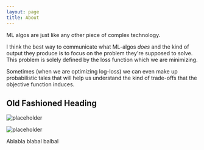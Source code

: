 ```yaml
---
layout: page
title: About
---
```

ML algos are just like any other piece of complex technology. 

I think the best way to communicate what ML-algos *does* and the kind of output they produce is to focus on the problem they're supposed to solve. This problem is solely defined by the loss function which we are minimizing. 

Sometimes (when we are optimizing log-loss) we can even make up probabilistic tales that will help us understand the kind of trade-offs that the objective function induces. 

## Old Fashioned Heading 

![placeholder](http://i.giphy.com/WhoTma6RWCGcw.gif "Small example image")

![placeholder](.apple-touch-icon-precomposed.png "Small example image")

Ablabla blabal balbal 

